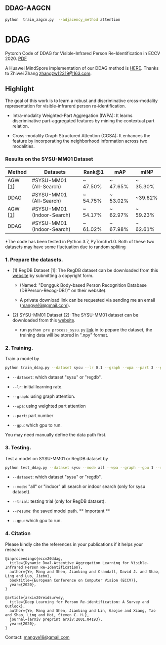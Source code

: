 ## DDAG-AAGCN

  ```bash
python  train_aagcn.py  --adjacency_method attention
```


# DDAG
Pytorch Code of DDAG for Visible-Infrared Person Re-Identification in ECCV 2020. [PDF](https://arxiv.org/pdf/2007.09314.pdf)

A Huawei MindSpore implementation of our DDAG method is [HERE](https://gitee.com/mindspore/models/tree/master/research/cv/DDAG). Thanks to Zhiwei Zhang zhangzw12319@163.com.

## Highlight

The goal of this work is to learn a robust and discriminative cross-modality representation for visible-infrarerd person re-identification.

- Intra-modality Weighted-Part Aggregation (IWPA): It learns discriminative part-aggregated features by mining the contextual part relation.

- Cross-modality Graph Structured Attention (CGSA): It enhances the feature by incorporating the neighborhood information across two modalities.

### Results on the SYSU-MM01 Dataset
Method |Datasets    | Rank@1  | mAP |  mINP | 
|------| --------      | -----  |  -----  | ----- |
| AGW [[1](https://github.com/mangye16/Cross-Modal-Re-ID-baseline)]  |#SYSU-MM01 (All-Search)    | ~ 47.50%  | ~ 47.65% | ~ 35.30% | 
| DDAG|#SYSU-MM01 (All-Search)  | ~ 54.75%  | ~ 53.02% | ~39.62% |
| AGW [[1](https://github.com/mangye16/Cross-Modal-Re-ID-baseline)] |#SYSU-MM01 (Indoor-Search)    | ~ 54.17% | ~ 62.97% | ~ 59.23%| 
| DDAG|#SYSU-MM01 (Indoor-Search)  | ~ 61.02% | ~ 67.98% | ~ 62.61%|

*The code has been tested in Python 3.7, PyTorch=1.0. Both of these two datasets may have some fluctuation due to random spliting

### 1. Prepare the datasets.

- (1) RegDB Dataset [1]: The RegDB dataset can be downloaded from this [website](http://dm.dongguk.edu/link.html) by submitting a copyright form.

    - (Named: "Dongguk Body-based Person Recognition Database (DBPerson-Recog-DB1)" on their website). 

    - A private download link can be requested via sending me an email (mangye16@gmail.com). 
  
- (2) SYSU-MM01 Dataset [2]: The SYSU-MM01 dataset can be downloaded from this [website](http://isee.sysu.edu.cn/project/RGBIRReID.htm).

   - run `python pre_process_sysu.py` [link](https://github.com/mangye16/Cross-Modal-Re-ID-baseline/blob/master/pre_process_sysu.py) in to pepare the dataset, the training data will be stored in ".npy" format.

### 2. Training.
  Train a model by
  ```bash
python train_ddag.py --dataset sysu --lr 0.1 --graph --wpa --part 3 --gpu 0
```

  - `--dataset`: which dataset "sysu" or "regdb".

  - `--lr`: initial learning rate.
  
  -  `--graph`: using graph attention.
  
  - `--wpa`: using weighted part attention
  
  - `--part`: part number
  
  - `--gpu`:  which gpu to run.

You may need manually define the data path first.


### 3. Testing.

Test a model on SYSU-MM01 or RegDB dataset by 
  ```bash
python test_ddag.py --dataset sysu --mode all --wpa --graph --gpu 1 --resume 'model_path' 
```
  - `--dataset`: which dataset "sysu" or "regdb".
  
  - `--mode`: "all" or "indoor" all search or indoor search (only for sysu dataset).
  
  - `--trial`: testing trial (only for RegDB dataset).
  
  - `--resume`: the saved model path. ** Important **
  
  - `--gpu`:  which gpu to run.

### 4. Citation

Please kindly cite the references in your publications if it helps your research:
```
@inproceedings{eccv20ddag,
  title={Dynamic Dual-Attentive Aggregation Learning for Visible-Infrared Person Re-Identification},
  author={Ye, Mang and Shen, Jianbing and Crandall, David J. and Shao, Ling and Luo, Jiebo},
  booktitle={European Conference on Computer Vision (ECCV)},
  year={2020},
}
```

```
@article{arxiv20reidsurvey,
  title={Deep Learning for Person Re-identification: A Survey and Outlook},
  author={Ye, Mang and Shen, Jianbing and Lin, Gaojie and Xiang, Tao and Shao, Ling and Hoi, Steven C. H.},
  journal={arXiv preprint arXiv:2001.04193},
  year={2020},
}
```

Contact: mangye16@gmail.com
